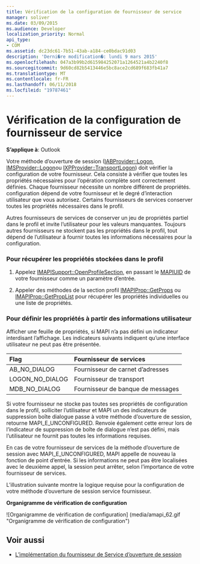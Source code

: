 ```yaml
---
title: Vérification de la configuration de fournisseur de service
manager: soliver
ms.date: 03/09/2015
ms.audience: Developer
localization_priority: Normal
api_type:
- COM
ms.assetid: dc23dc61-7b51-43ab-a184-ce0bdac91d03
description: 'Derni�re modification�: lundi 9 mars 2015'
ms.openlocfilehash: 047a3b99b2d615984252071a1264521a4b2240f8
ms.sourcegitcommit: 9d60cd82b5413446e5bc8ace2cd689f683fb41a7
ms.translationtype: MT
ms.contentlocale: fr-FR
ms.lasthandoff: 06/11/2018
ms.locfileid: "19787461"
---
```

# <a name="verifying-service-provider-configuration"></a>Vérification de la configuration de fournisseur de service
  
**S’applique à**: Outlook 
  
Votre méthode d’ouverture de session ([IABProvider::Logon](iabprovider-logon.md), [IMSProvider::Logon](imsprovider-logon.md)ou [IXPProvider::TransportLogon](ixpprovider-transportlogon.md)) doit vérifier la configuration de votre fournisseur. Cela consiste à vérifier que toutes les propriétés nécessaires pour l’opération complète sont correctement définies. Chaque fournisseur nécessite un nombre différent de propriétés. configuration dépend de votre fournisseur et le degré d’interaction utilisateur que vous autorisez. Certains fournisseurs de services conserver toutes les propriétés nécessaires dans le profil. 

Autres fournisseurs de services de conserver un jeu de propriétés partiel dans le profil et invite l’utilisateur pour les valeurs manquantes. Toujours autres fournisseurs ne stockent pas les propriétés dans le profil, tout dépend de l’utilisateur à fournir toutes les informations nécessaires pour la configuration.
  
### <a name="to-retrieve-properties-stored-in-the-profile"></a>Pour récupérer les propriétés stockées dans le profil
  
1. Appelez [IMAPISupport::OpenProfileSection](imapisupport-openprofilesection.md), en passant le [MAPIUID](mapiuid.md) de votre fournisseur comme un paramètre d’entrée. 
    
2. Appeler des méthodes de la section profil [IMAPIProp::GetProps](imapiprop-getprops.md) ou [IMAPIProp::GetPropList](imapiprop-getproplist.md) pour récupérer les propriétés individuelles ou une liste de propriétés. 
    
### <a name="to-set-properties-from-user-information"></a>Pour définir les propriétés à partir des informations utilisateur
  
Afficher une feuille de propriétés, si MAPI n’a pas défini un indicateur interdisant l’affichage. Les indicateurs suivants indiquent qu’une interface utilisateur ne peut pas être présentée.
  
|**Flag**|**Fournisseur de services**|
|:-----|:-----|
|AB_NO_DIALOG  <br/> |Fournisseur de carnet d’adresses  <br/> |
|LOGON_NO_DIALOG  <br/> |Fournisseur de transport  <br/> |
|MDB_NO_DIALOG  <br/> |Fournisseur de banque de messages  <br/> |
   
Si votre fournisseur ne stocke pas toutes ses propriétés de configuration dans le profil, solliciter l’utilisateur et MAPI un des indicateurs de suppression boîte dialogue passe à votre méthode d’ouverture de session, retourne MAPI_E_UNCONFIGURED. Renvoie également cette erreur lors de l’indicateur de suppression de boîte de dialogue n’est pas défini, mais l’utilisateur ne fournit pas toutes les informations requises.
  
En cas de votre fournisseur de services de la méthode d’ouverture de session avec MAPI_E_UNCONFIGURED, MAPI appelle de nouveau la fonction de point d’entrée. Si les informations ne peut pas être localisées avec le deuxième appel, la session peut arrêter, selon l’importance de votre fournisseur de services. 
  
L’illustration suivante montre la logique requise pour la configuration de votre méthode d’ouverture de session service fournisseur. 
  
**Organigramme de vérification de configuration**
  
![Organigramme de vérification de configuration] (media/amapi_62.gif "Organigramme de vérification de configuration")
  
## <a name="see-also"></a>Voir aussi

- [L’implémentation du fournisseur de Service d’ouverture de session](implementing-service-provider-logon.md)

